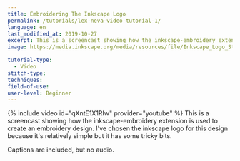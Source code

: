 ```yaml
---
title: Embroidering The Inkscape Logo
permalink: /tutorials/lex-neva-video-tutorial-1/
language: en
last_modified_at: 2019-10-27
excerpt: This is a screencast showing how the inkscape-embroidery extension is used to create an embroidery design.
image: https://media.inkscape.org/media/resources/file/Inkscape_Logo_Standard_square.svg

tutorial-type:
  - Video
stitch-type: 
techniques:
field-of-use: 
user-level: Beginner
---
```


{% include video id="qXntE1X1RIw" provider="youtube" %}
This is a screencast showing how the inkscape-embroidery extension is used to create an embroidery design. I've chosen the inkscape logo for this design because it's relatively simple but it has some tricky bits.

Captions are included, but no audio.
